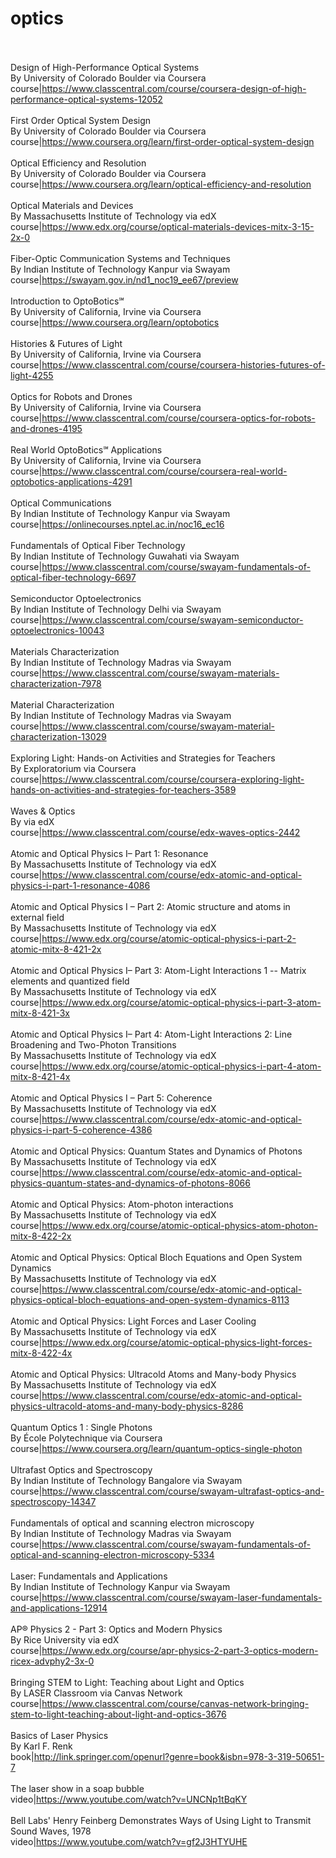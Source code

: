 # optics<br><br>

Design of High-Performance Optical Systems<br>By University of Colorado Boulder via Coursera<br>course|https://www.classcentral.com/course/coursera-design-of-high-performance-optical-systems-12052<br><br>
First Order Optical System Design<br>By University of Colorado Boulder via Coursera<br>course|https://www.coursera.org/learn/first-order-optical-system-design<br><br>
Optical Efficiency and Resolution<br>By University of Colorado Boulder via Coursera<br>course|https://www.coursera.org/learn/optical-efficiency-and-resolution<br><br>
Optical Materials and Devices<br>By Massachusetts Institute of Technology via edX<br>course|https://www.edx.org/course/optical-materials-devices-mitx-3-15-2x-0<br><br>
Fiber-Optic Communication Systems and Techniques<br>By Indian Institute of Technology Kanpur via Swayam<br>course|https://swayam.gov.in/nd1_noc19_ee67/preview<br><br>
Introduction to OptoBotics℠<br>By University of California, Irvine via Coursera<br>course|https://www.coursera.org/learn/optobotics<br><br>
Histories & Futures of Light<br>By University of California, Irvine via Coursera<br>course|https://www.classcentral.com/course/coursera-histories-futures-of-light-4255<br><br>
Optics for Robots and Drones<br>By University of California, Irvine via Coursera<br>course|https://www.classcentral.com/course/coursera-optics-for-robots-and-drones-4195<br><br>
Real World OptoBotics℠ Applications<br>By University of California, Irvine via Coursera<br>course|https://www.classcentral.com/course/coursera-real-world-optobotics-applications-4291<br><br>
Optical Communications<br>By Indian Institute of Technology Kanpur via Swayam<br>course|https://onlinecourses.nptel.ac.in/noc16_ec16<br><br>
Fundamentals of Optical Fiber Technology<br>By Indian Institute of Technology Guwahati via Swayam<br>course|https://www.classcentral.com/course/swayam-fundamentals-of-optical-fiber-technology-6697<br><br>
Semiconductor Optoelectronics<br>By Indian Institute of Technology Delhi via Swayam<br>course|https://www.classcentral.com/course/swayam-semiconductor-optoelectronics-10043<br><br>
Materials Characterization<br>By Indian Institute of Technology Madras via Swayam<br>course|https://www.classcentral.com/course/swayam-materials-characterization-7978<br><br>
Material Characterization<br>By Indian Institute of Technology Madras via Swayam<br>course|https://www.classcentral.com/course/swayam-material-characterization-13029<br><br>
Exploring Light: Hands-on Activities and Strategies for Teachers<br>By Exploratorium via Coursera<br>course|https://www.classcentral.com/course/coursera-exploring-light-hands-on-activities-and-strategies-for-teachers-3589<br><br>
Waves & Optics<br>By  via edX<br>course|https://www.classcentral.com/course/edx-waves-optics-2442<br><br>
Atomic and Optical Physics I– Part 1: Resonance<br>By Massachusetts Institute of Technology via edX<br>course|https://www.classcentral.com/course/edx-atomic-and-optical-physics-i-part-1-resonance-4086<br><br>
Atomic and Optical Physics I – Part 2: Atomic structure and atoms in external field<br>By Massachusetts Institute of Technology via edX<br>course|https://www.edx.org/course/atomic-optical-physics-i-part-2-atomic-mitx-8-421-2x<br><br>
Atomic and Optical Physics I– Part 3: Atom-Light Interactions 1 -- Matrix elements and quantized field<br>By Massachusetts Institute of Technology via edX<br>course|https://www.edx.org/course/atomic-optical-physics-i-part-3-atom-mitx-8-421-3x<br><br>
Atomic and Optical Physics I– Part 4: Atom-Light Interactions 2: Line Broadening and Two-Photon Transitions<br>By Massachusetts Institute of Technology via edX<br>course|https://www.edx.org/course/atomic-optical-physics-i-part-4-atom-mitx-8-421-4x<br><br>
Atomic and Optical Physics I – Part 5: Coherence<br>By Massachusetts Institute of Technology via edX<br>course|https://www.classcentral.com/course/edx-atomic-and-optical-physics-i-part-5-coherence-4386<br><br>
Atomic and Optical Physics: Quantum States and Dynamics of Photons<br>By Massachusetts Institute of Technology via edX<br>course|https://www.classcentral.com/course/edx-atomic-and-optical-physics-quantum-states-and-dynamics-of-photons-8066<br><br>
Atomic and Optical Physics: Atom-photon interactions<br>By Massachusetts Institute of Technology via edX<br>course|https://www.edx.org/course/atomic-optical-physics-atom-photon-mitx-8-422-2x<br><br>
Atomic and Optical Physics: Optical Bloch Equations and Open System Dynamics<br>By Massachusetts Institute of Technology via edX<br>course|https://www.classcentral.com/course/edx-atomic-and-optical-physics-optical-bloch-equations-and-open-system-dynamics-8113<br><br>
Atomic and Optical Physics: Light Forces and Laser Cooling<br>By Massachusetts Institute of Technology via edX<br>course|https://www.edx.org/course/atomic-optical-physics-light-forces-mitx-8-422-4x<br><br>
Atomic and Optical Physics: Ultracold Atoms and Many-body Physics<br>By Massachusetts Institute of Technology via edX<br>course|https://www.classcentral.com/course/edx-atomic-and-optical-physics-ultracold-atoms-and-many-body-physics-8286<br><br>
Quantum Optics 1 : Single Photons<br>By École Polytechnique via Coursera<br>course|https://www.coursera.org/learn/quantum-optics-single-photon<br><br>
Ultrafast Optics and Spectroscopy<br>By Indian Institute of Technology Bangalore via Swayam<br>course|https://www.classcentral.com/course/swayam-ultrafast-optics-and-spectroscopy-14347<br><br>
Fundamentals of optical and scanning electron microscopy<br>By Indian Institute of Technology Madras via Swayam<br>course|https://www.classcentral.com/course/swayam-fundamentals-of-optical-and-scanning-electron-microscopy-5334<br><br>
Laser: Fundamentals and Applications<br>By Indian Institute of Technology Kanpur via Swayam<br>course|https://www.classcentral.com/course/swayam-laser-fundamentals-and-applications-12914<br><br>
AP® Physics 2 - Part 3: Optics and Modern Physics<br>By Rice University via edX<br>course|https://www.edx.org/course/apr-physics-2-part-3-optics-modern-ricex-advphy2-3x-0<br><br>
Bringing STEM to Light: Teaching about Light and Optics<br>By LASER Classroom via Canvas Network<br>course|https://www.classcentral.com/course/canvas-network-bringing-stem-to-light-teaching-about-light-and-optics-3676<br><br>
Basics of Laser Physics<br>By Karl F. Renk<br>book|http://link.springer.com/openurl?genre=book&isbn=978-3-319-50651-7<br><br>
The laser show in a soap bubble<br>video|https://www.youtube.com/watch?v=UNCNp1tBqKY<br><br>
Bell Labs' Henry Feinberg Demonstrates Ways of Using Light to Transmit Sound Waves, 1978<br>video|https://www.youtube.com/watch?v=gf2J3HTYUHE<br><br>
